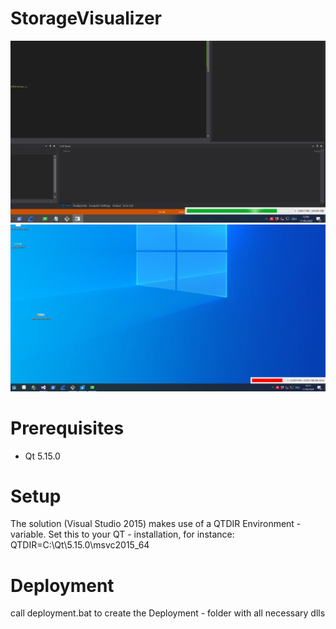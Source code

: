 # StorageVisualizer
![](./resources/images/screenshot.PNG)
![](./resources/images/screenshot2.PNG)

# Prerequisites
* Qt 5.15.0

# Setup
The solution (Visual Studio 2015) makes use of a QTDIR Environment - variable. Set this to your QT - installation, for instance: QTDIR=C:\Qt\5.15.0\msvc2015_64

# Deployment
call deployment.bat to create the Deployment - folder with all necessary dlls

